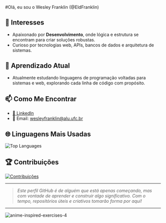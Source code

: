 #Olá, eu sou o Wesley Franklin (@EldFranklin)

## 👀 Interesses
- Apaixonado por **Desenvolvimento**, onde lógica e estrutura se encontram para criar soluções robustas.  
- Curioso por tecnologias web, APIs, bancos de dados e arquitetura de sistemas.

## 🌱 Aprendizado Atual
- Atualmente estudando linguagens de programação voltadas para sistemas e web, explorando cada linha de código com propósito.

## 📫 Como Me Encontrar
- [📎 LinkedIn](https://www.linkedin.com/in/franklinwf)
- 📧 Email: [wesleyfranklin@alu.ufc.br](mailto:wesleyfranklin@alu.ufc.br)

## 🌐 Linguagens Mais Usadas
![Top Languages](https://github-readme-stats.vercel.app/api/top-langs/?username=EldFranklin&layout=compact&theme=radical)

## 🏆 Contribuições
[![Contribuições](https://img.shields.io/badge/Contribuições-1000+-green)](https://github.com/EldFranklin)

---

> *Este perfil GitHub é de alguém que está apenas começando, mas com vontade de aprender e construir algo significativo. Com o tempo, repositórios úteis e criativos tomarão forma por aqui!*

---

![anime-inspired-exercises-4](https://user-images.githubusercontent.com/105466304/168698847-30733033-8edf-4328-b0af-50955506ec10.gif)
